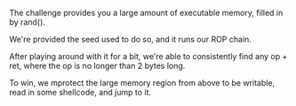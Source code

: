 The challenge provides you a large amount of executable memory, filled in by rand().

We're provided the seed used to do so, and it runs our ROP chain.

After playing around with it for a bit, we're able to consistently find any op + ret, where the op is no longer than 2 bytes long.

To win, we mprotect the large memory region from above to be writable, read in some shellcode, and jump to it.
